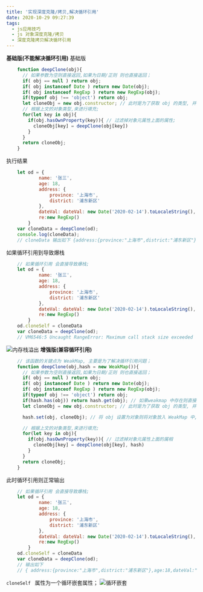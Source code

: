 ```yaml
---
title: '实现深度克隆/拷贝,解决循环引用'
date: 2020-10-29 09:27:39
tags:
  - js应用技巧
  - js 对象深度克隆/拷贝
  - 深度克隆拷贝解决循环引用
---
```

**基础版(不能解决循环引用)**
基础版
```js
	function deepClone(obj){
	  // 如果参数为空则直接返回,如果为日期/正则 则也直接返回；
	  if( obj == null ) return obj;
	  if( obj instanceof Date ) return new Date(obj);
	  if( obj instanceof RegExp ) return new RegExp(obj);
	  if(typeof obj !== 'object') return obj;
	  let cloneObj = new obj.constructor; // 此时是为了获取 obj 的类型, 并且可以根据类型来新建相应的拷贝对象;
	  // 根据上文的对象类型,来进行填充;
	  for(let key in obj){
	    if(obj.hasOwnProperty(key)){ // 过滤掉对象元属性上面的属性;
	      cloneObj[key] = deepClone(obj[key])
	    }
	  }
	  return cloneObj;
	}

```
<!-- more -->
执行结果
```js
	let od = {
			name: '张三',
			age: 18,
			address: {
				province: '上海市',
				district: '浦东新区'
		 	},
		 	dateVal: dateVal: new Date('2020-02-14').toLocaleString(),
		 	re:new RegExp()
		}
	var cloneData = deepClone(od);
	console.log(cloneData);
	// cloneData 输出如下 {address:{province:"上海市",district:"浦东新区"},age:18,dateVal:"2020/2/14 上午8:00:00",name:"张三",re:/(?:)/,}
```
如果循环引用到导致爆栈
```js
	// 如果循环引用 会直接导致爆栈;
	let od = {
			name: '张三',
			age: 18,
			address: {
				province: '上海市',
				district: '浦东新区'
		 	},
		 	dateVal: dateVal: new Date('2020-02-14').toLocaleString(),
		 	re:new RegExp()
		}
	od.cloneSelf = cloneData
	var cloneData = deepClone(od);
	// VM6546:5 Uncaught RangeError: Maximum call stack size exceeded
```
![内存栈溢出](https://img-blog.csdnimg.cn/20201028113031666.png#pic_center)
**增强版(兼容循环引用)**
```js
	// 该函数的关键点为 WeakMap, 主要是为了解决循环引用问题；
	function deepClone(obj,hash = new WeakMap()){
	  // 如果参数为空则直接返回,如果为日期/正则 则也直接返回；
	  if( obj == null ) return obj;
	  if( obj instanceof Date ) return new Date(obj);
	  if( obj instanceof RegExp ) return new RegExp(obj);
	  if(typeof obj !== 'object') return obj;
	  if(hash.has(obj)) return hash.get(obj); // 如果weakmap 中存在则直接返回; 解决 参数本身引用本身造成爆栈；
	  let cloneObj = new obj.constructor; // 此时是为了获取 obj 的类型, 并且可以根据类型来新建相应的拷贝对象;

	  hash.set(obj, cloneObj); // 将 obj 设置为对象则将对象放入 WeakMap 中, 拷贝的时候如果没有该值则直接从weakMap 中取就好了;

	  // 根据上文的对象类型,来进行填充;
	  for(let key in obj){
	    if(obj.hasOwnProperty(key)){ // 过滤掉对象元属性上面的属相
	      cloneObj[key] = deepClone(obj[key], hash)
	    }
	  }
	  return cloneObj;
	}
```
此时循环引用则正常输出
```js
	// 如果循环引用 会直接导致爆栈;
	let od = {
			name: '张三',
			age: 18,
			address: {
				province: '上海市',
				district: '浦东新区'
		 	},
		 	dateVal: dateVal: new Date('2020-02-14').toLocaleString(),
		 	re:new RegExp()
		}
	od.cloneSelf = cloneData
	var cloneData = deepClone(od);
	// 输出如下
	// { address:{province:"上海市",district:"浦东新区"},age:18,dateVal:"2020/2/14 上午8:00:00",name:"张三",re:/(?:)/, cloneSelf : [Circular] }
```
`cloneSelf ` 属性为一个循环嵌套属性；
![循环嵌套](https://img-blog.csdnimg.cn/20201028115005889.png?x-oss-process=image/watermark,type_ZmFuZ3poZW5naGVpdGk,shadow_10,text_aHR0cHM6Ly9ibG9nLmNzZG4ubmV0L2ZseV93dWd1aQ==,size_16,color_FFFFFF,t_70#pic_center)
